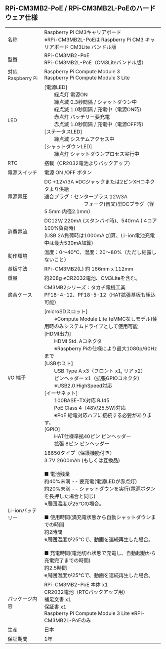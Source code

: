 ## RPi-CM3MB2-PoE / RPi-CM3MB2L-PoEのハードウェア仕様
|||
|:-----|:-----|
|名称| Raspberry Pi CM3キャリアボード<br>※RPi-CM3MB2L-PoEは Raspberry Pi CM3 キャリアボード CM3Lite バンドル版|
|型番|RPi-CM3MB2-PoE<br>RPi-CM3MB2L-PoE（CM3Liteバンドル版）|
|対応 Raspberry Pi|Raspberry Pi Compute Module 3<br>Raspberry Pi Compute Module 3 Lite|
|LED|[電源LED]<br>　　緑点灯 電源ON<br>　　緑点滅 0.3秒間隔 / シャットダウン中<br>　　緑点滅 1.0秒間隔 / 充電中（電源ON時）<br>　　赤点灯 バッテリー要充電<br>　　赤点滅 1.0秒間隔 / 充電中（電源OFF時） <br>[ステータスLED]<br>　　緑点滅 システムアクセス中<br>[シャットダウンLED]<br>　　緑点灯 シャットダウンプロセス実行中|
|RTC|搭載（CR2032電池よりバックアップ）|
|電源スイッチ|電源 ON /OFF ボタン|
|電源電圧|DC +12V/3A ※DCジャックまたは2ピンXHコネクタより供給<br>適合プラグ：センタープラス 12V/3A<br>　　　　　　　　フォーク(音叉)型DCプラグ（径5.5mm 内径2.1mm） |
|消費電流|DC12V/ 220mA (スタンバイ時)、540ｍA ( 4コア100%負荷時)<br>(USB 2A負荷時は1000mA 加算、Li-ion電池充電中は最大530mA加算)|
|動作環境|温度：0～40℃、湿度：20～80%（ただし結露しないこと）|
|基板寸法|RPi-CM3MB2(L) 約 166mm x 112mm|
|重量|約208g ※CR2032電池、CM3Liteを含む。|
|適合ケース|CM3MB2シリーズ：タカチ電機工業<br>PF18-4-12、PF18-5-12（HAT拡張基板も組込可能）|
|I/O 端子|[microSDスロット]<br>　　※Compute Module Lite (eMMCなしモデル)使用時のみシステムドライブとして使用可能<br>[HDMI出力]<br>　　HDMI Std. Aコネクタ<br>　　※Raspberry Piの仕様により最大1080p/60Hzまで<br>[USBホスト]<br>　　USB Type A x3（フロント x1, リア x2）<br>　　ピンヘッダー x1（拡張GPIOコネクタ）<br>　　※USB2.0 HighSpeed対応<br>[イーサネット]<br>　　100BASE-TX対応 RJ45<br>　　PoE Class 4（48V/25.5W)対応<br>　　※PoE 給電対応ハブに接続する必要があります。<br>[GPIO]<br>　　HAT仕様準拠40ピン ピンヘッダー<br>　　拡張 8ピン ピンヘッダー|
|Li-ionバッテリー|18650タイプ（保護機能付き）<br> 3.7V 2600mAh (もしくは互換品)<br><br>■ 電池残量<br>約40%未満 -- 要充電(電源LEDが赤点灯)<br>約20%未満 -- シャットダウンを実行(電源ボタンを長押した場合と同じ)<br>※周囲温度が25℃の場合。<br><br>■ 使用時間(満充電状態から自動シャットダウンまでの時間<br>約2時間<br>※周囲温度が25℃で、動画を連続再生した場合。<br><br>■ 充電時間(電池切れ状態で充電し、自動起動から充電完了までの時間)<br>約2.5時間<br>※周囲温度が25℃で、動画を連続再生した場合。|
|パッケージ内容|RPi-CM3MB2-PoE 本体 x1<br>CR2032電池（RTCバックアップ用）<br>補足文書 x1<br>保証書 x1<br>Raspberry Pi Compute Module 3 Lite ※RPi-CM3MB2L-PoEのみ|
|生産|日本|
|保証期間|1年|
